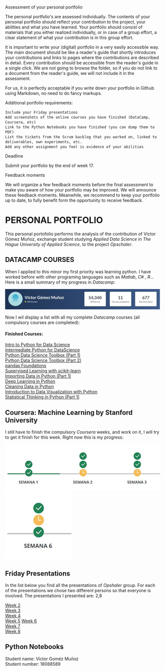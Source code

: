 Assessment of your personal portfolio

The personal portfolio's are assessed individually. The contents of your personal portfolio should reflect your contribution to the project, your abilities and what you have learned. Your portfolio should consist of materials that you either realized individually, or in case of a group effort, a clear statement of what your contribution is in this group effort.

It is important to write your (digital) portfolio in a very easily accessible way. The main document should be like a reader's guide that shortly introduces your contributions and links to pages where the contributions are described in detail. Every contribution should be accessible from the reader's guide in a single click. We are not going to browse the folder, so if you do not link to a document from the reader's guide, we will not include it in the assessment.

For us, it is perfectly acceptable if you write down your portfolio in Github using Markdown, no need to do fancy markups.

Additional portfolio requirements:

    Include your Friday presentations
    Add screenshots of the online courses you have finished (DataCamp, Coursera, etc)
    Link to the Python Notebooks you have finished (you can dump them to PDF)
    List the tickets from the Scrum backlog that you worked on, linked to deliverables, own experiments, etc.
    Add any other assignment you feel is evidence of your abilities

Deadline

Submit your portfolio by the end of week 17.


Feedback moments

We will organize a few feedback moments before the final assessment to make you aware of how your portfolio may be improved. We will announce these feedback moments. Meanwhile, we recommend to keep your portfolio up to date, to fully benefit form the opportunity to receive feedback.








# PERSONAL PORTFOLIO

This personal portofolio performs the analysis of the contribution of Víctor Gómez Muñoz, exchange student studying *Applied Data Science* in *The Hague University of Applied Science*, to the project *Opschaler*. 

## DATACAMP COURSES

When I applied to this minor my first priority was learning python. I have worked before with other programing languages such as *Matlab*, *C#* , *R*... Here is a small summary of my progress in *Datacamp*:

<img src="https://github.com/deKeijzer/KB-74-OPSCHALER/blob/master/Personal_folders/VictorC/PortfolioInf/datacamppoints.JPG">

Now I wil display a list with all my complete *Datacamp* courses (all compulsory courses are completed):
#### Finished Courses:

[Intro to Python for Data Science](https://www.datacamp.com/courses/intro-to-python-for-data-science)  
[Intermediate Python for DataScience](https://www.datacamp.com/courses/intermediate-python-for-data-science)  
[Python Data Science Toolbox (Part 1)](https://www.datacamp.com/courses/python-data-science-toolbox-part-1)  
[Python Data Science Toolbox (Part 2)](https://www.datacamp.com/courses/python-data-science-toolbox-part-2)  
[pandas Foundations](https://www.datacamp.com/courses/pandas-foundations)  
[Supervised Learning with scikit-learn](https://www.datacamp.com/courses/supervised-learning-with-scikit-learn)  
[Importing Data in Python (Part 1)](https://www.datacamp.com/courses/importing-data-in-python-part-1)  
[Deep Learning in Python](https://www.datacamp.com/courses/deep-learning-in-python)  
[Cleaning Data in Python](https://www.datacamp.com/courses/cleaning-data-in-python)  
[Introduction to Data Visualization with Python](https://www.datacamp.com/courses/introduction-to-data-visualization-with-python)  
[Statistical Thinking in Python (Part 1)](https://www.datacamp.com/courses/statistical-thinking-in-python-part-1)  

## Coursera: Machine Learning by Stanford University

I still have to finish the compulsory *Coursera* weeks, and work on it, I will try to get it finish for this week. Right now this is my progress:

<img src="https://github.com/deKeijzer/KB-74-OPSCHALER/blob/master/Personal_folders/VictorC/PortfolioInf/coursera1.JPG">
<img src="https://github.com/deKeijzer/KB-74-OPSCHALER/blob/master/Personal_folders/VictorC/PortfolioInf/coursera2.JPG">


## Friday Presentations

In the list below you find all the presentations of *Opshaler* group. For each of the presentations we chose two different persons so that everyone is involved. The presentations I presented are: 2,8

 
[Week 2](https://github.com/deKeijzer/KB-74-OPSCHALER/blob/master/appendix/friday%20presentations/7-9-2018.pptx)  
[Week 3](https://github.com/deKeijzer/KB-74-OPSCHALER/blob/master/appendix/friday%20presentations/14-9-2018.pptx)  
[Week 4](https://github.com/deKeijzer/KB-74-OPSCHALER/blob/master/appendix/friday%20presentations/21-09-2018.pptx)  
[Week 5](https://github.com/deKeijzer/KB-74-OPSCHALER/blob/master/appendix/friday%20presentations/28-09-2018%20(TU%20delft%20meeting).pptx) 
[Week 6](https://github.com/deKeijzer/KB-74-OPSCHALER/blob/master/appendix/friday%20presentations/05-10-2018.pptx)  
[Week 7](https://github.com/deKeijzer/KB-74-OPSCHALER/blob/master/appendix/friday%20presentations/12-10-2018.pptx)  
[Week 8](https://github.com/deKeijzer/KB-74-OPSCHALER/blob/master/appendix/friday%20presentations/17-10-2018.pptx) 

## Python Notebooks 



Student name: Víctor Goméz Muñoz  
Student number: 18088589
